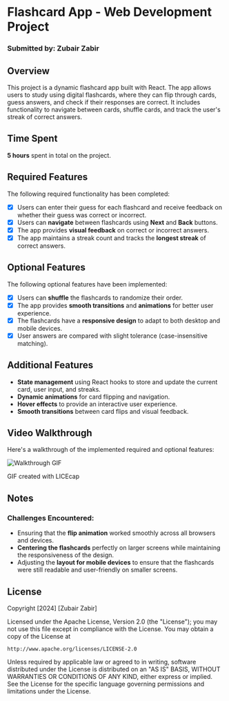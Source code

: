 # Flashcard App - Web Development Project

### Submitted by: Zubair Zabir

## Overview

This project is a dynamic flashcard app built with React. The app allows users to study using digital flashcards, where they can flip through cards, guess answers, and check if their responses are correct. It includes functionality to navigate between cards, shuffle cards, and track the user's streak of correct answers.

## Time Spent

**5 hours** spent in total on the project.

## Required Features

The following required functionality has been completed:

- [x] Users can enter their guess for each flashcard and receive feedback on whether their guess was correct or incorrect.
- [x] Users can **navigate** between flashcards using **Next** and **Back** buttons.
- [x] The app provides **visual feedback** on correct or incorrect answers.
- [x] The app maintains a streak count and tracks the **longest streak** of correct answers.

## Optional Features

The following optional features have been implemented:

- [x] Users can **shuffle** the flashcards to randomize their order.
- [x] The app provides **smooth transitions** and **animations** for better user experience.
- [x] The flashcards have a **responsive design** to adapt to both desktop and mobile devices.
- [x] User answers are compared with slight tolerance (case-insensitive matching).

## Additional Features

- **State management** using React hooks to store and update the current card, user input, and streaks.
- **Dynamic animations** for card flipping and navigation.
- **Hover effects** to provide an interactive user experience.
- **Smooth transitions** between card flips and visual feedback.

## Video Walkthrough

Here's a walkthrough of the implemented required and optional features:

![Walkthrough GIF](https://submissions.us-east-1.linodeobjects.com/web102/MxOmGrlP.gif)

GIF created with LICEcap

## Notes

### Challenges Encountered:

- Ensuring that the **flip animation** worked smoothly across all browsers and devices.
- **Centering the flashcards** perfectly on larger screens while maintaining the responsiveness of the design.
- Adjusting the **layout for mobile devices** to ensure that the flashcards were still readable and user-friendly on smaller screens.

## License

Copyright [2024] [Zubair Zabir]

Licensed under the Apache License, Version 2.0 (the "License");
you may not use this file except in compliance with the License.
You may obtain a copy of the License at

    http://www.apache.org/licenses/LICENSE-2.0

Unless required by applicable law or agreed to in writing, software
distributed under the License is distributed on an "AS IS" BASIS,
WITHOUT WARRANTIES OR CONDITIONS OF ANY KIND, either express or implied.
See the License for the specific language governing permissions and
limitations under the License.

